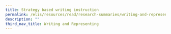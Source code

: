 ```yaml
---
title: Strategy based writing instruction
permalink: /elis/resources/read/research-summaries/writing-and-representing/strategy-based-writing-instruction/
description: ""
third_nav_title: Writing and Representing
---
```

